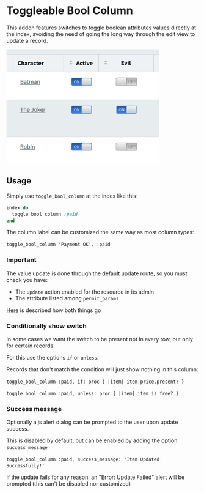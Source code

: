 # Toggleable Bool Column


This addon features switches to toggle boolean attributes values directly at the index,
avoiding the need of going the long way through the edit view to update a record.

<img src="./images/toggle-bool-column.png" height="300" />

## Usage

Simply use `toggle_bool_column` at the index like this:

```ruby
index do
  toggle_bool_column :paid
end
```

The column label can be customized the same way as most column types:

`toggle_bool_column 'Payment OK', :paid`

### Important

The value update is done through the default update route, so you must check you have:
 - The `update` action enabled for the resource in its admin
 - The attribute listed among `permit_params`
 
 [Here](https://activeadmin.info/2-resource-customization.html) is described how both things go  
 
 ### Conditionally show switch
 
 In some cases we want the switch to be present not in every row, but only for certain records.
  
 For this use the options `if` or `unless`.
 
 Records that don't match the condition will just show nothing in this column:
 
 `toggle_bool_column :paid, if: proc { |item| item.price.present? }`
 
 `toggle_bool_column :paid, unless: proc { |item| item.is_free? }`
 
 ### Success message
 
 Optionally a js alert dialog can be prompted to the user upon update success.
 
 This is disabled by default, but can be enabled by adding the option `success_message`
   
  `toggle_bool_column :paid, success_message: 'Item Updated Successfully!'`
  
  If the update fails for any reason, an "Error: Update Failed" alert will be prompted (this can't be disabled nor customized)